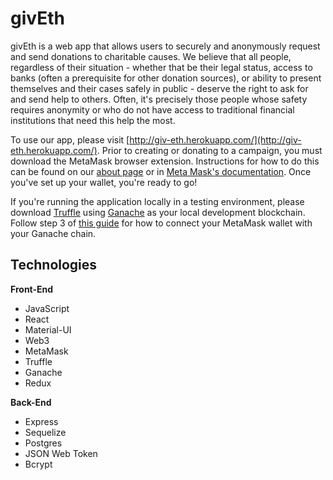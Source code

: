 # givEth

givEth is a web app that allows users to securely and anonymously request and send donations to charitable causes. We believe that all people, regardless of their situation - whether that be their legal status, access to banks (often a prerequisite for other donation sources), or ability to present themselves and their cases safely in public - deserve the right to ask for and send help to others. Often, it's precisely those people whose safety requires anonymity or who do not have access to traditional financial institutions that need this help the most.

To use our app, please visit [http://giv-eth.herokuapp.com/](http://giv-eth.herokuapp.com/). Prior to creating or donating to a campaign, you must download the MetaMask browser extension. Instructions for how to do this can be found on our [about page](http://giv-eth.herokuapp.com/about) or in [Meta Mask's documentation](https://metamask.io/download.html). Once you've set up your wallet, you're ready to go!

If you're running the application locally in a testing environment, please download [Truffle](https://www.trufflesuite.com/) using [Ganache](https://www.trufflesuite.com/docs/ganache/overview) as your local development blockchain. Follow step 3 of [this guide](https://medium.com/@adamh90/creating-a-local-test-environment-for-ethereum-smart-contracts-1f638efca020) for how to connect your MetaMask wallet with your Ganache chain.

## Technologies

**Front-End**

* JavaScript  
* React  
* Material-UI  
* Web3  
* MetaMask  
* Truffle  
* Ganache  
* Redux  

**Back-End**

* Express  
* Sequelize  
* Postgres  
* JSON Web Token  
* Bcrypt  

